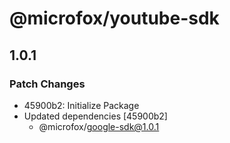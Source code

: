 # @microfox/youtube-sdk

## 1.0.1

### Patch Changes

- 45900b2: Initialize Package
- Updated dependencies [45900b2]
  - @microfox/google-sdk@1.0.1

